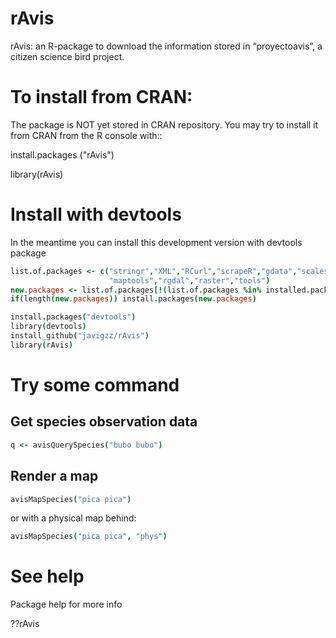 rAvis
=====

rAvis: an R-package to download the information stored in “proyectoavis”, a citizen science bird project.

# To install from CRAN:

The package is NOT yet stored in CRAN repository. You may try to install it from CRAN from the R console with::

install.packages ("rAvis")

library(rAvis)

# Install with devtools

In the meantime you can install this development version with devtools package

```coffee
list.of.packages <- c("stringr","XML","RCurl","scrapeR","gdata","scales",
                      "maptools","rgdal","raster","tools")
new.packages <- list.of.packages[!(list.of.packages %in% installed.packages()[,"Package"])]
if(length(new.packages)) install.packages(new.packages)

install.packages("devtools")
library(devtools)
install_github("javigzz/rAvis")
library(rAvis)
```

# Try some command

## Get species observation data

```coffee
q <- avisQuerySpecies("bubo bubo")
```

## Render a map

```coffee
avisMapSpecies("pica pica")
```

or with a physical map behind:

```coffee
avisMapSpecies("pica pica", "phys")
```


# See help

Package help for more info

??rAvis
